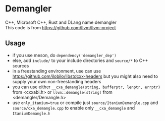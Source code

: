 # Demangler
C++, Microsoft C++, Rust and DLang name demangler\
This code is from https://github.com/llvm/llvm-project

## Usage
* if you use meson, do ``dependency('demangler_dep')``
* else, add ``include/`` to your include directories and ``source/*`` to C++ sources
* in a freestanding environment, use can use https://github.com/ilobilo/libstdcxx-headers but you might also need to supply your own non-freestanding headers
* you can use either ``__cxa_demangle(string, bufferptr, lenptr, errptr)`` from <cxxabi.h> or ``llvm::demangle(string)`` from <demangler/Demangle.h>
* use ``only_itanium=true`` or compile just ``source/ItaniumDemangle.cpp`` and ``source/cxa_demangle.cpp`` to enable only ``__cxa_demangle`` and ``ItaniumDemangle.h``